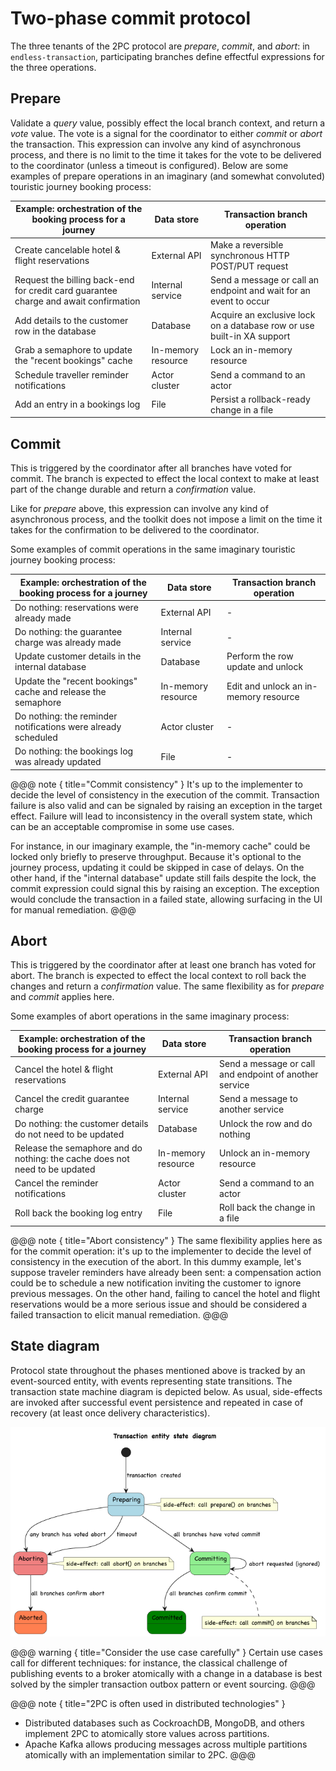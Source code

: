 # Two-phase commit protocol
The three tenants of the 2PC protocol are *prepare*, *commit*, and *abort*: in `endless-transaction`, participating branches define effectful expressions for the three operations.

## Prepare
Validate a *query* value, possibly effect the local branch context, and return a *vote* value. The vote is a signal for the coordinator to either *commit* or *abort* the transaction. This expression can involve any kind of asynchronous process, and there is no limit to the time it takes for the vote to be delivered to the coordinator (unless a timeout is configured).
Below are some examples of prepare operations in an imaginary (and somewhat convoluted) touristic journey booking process:

| Example: orchestration of the booking process for a journey                          | Data store         | Transaction branch operation                                           |
|--------------------------------------------------------------------------------------|--------------------|------------------------------------------------------------------------|
| Create cancelable hotel & flight reservations                                        | External API       | Make a reversible synchronous HTTP POST/PUT request                    |
| Request the billing back-end for credit card guarantee charge and await confirmation | Internal service   | Send a message or call an endpoint and wait for an event to occur      |
| Add details to the customer row in the database                                      | Database           | Acquire an exclusive lock on a database row or use built-in XA support |
| Grab a semaphore to update the "recent bookings" cache                               | In-memory resource | Lock an in-memory resource                                             |
| Schedule traveller reminder notifications                                            | Actor cluster      | Send a command to an actor                                             |
| Add an entry in a bookings log                                                       | File               | Persist a rollback-ready change in a file                              |

## Commit
This is triggered by the coordinator after all branches have voted for commit. The branch is expected to effect the local context to make at least part of the change durable and return a *confirmation* value.

Like for *prepare* above, this expression can involve any kind of asynchronous process, and the toolkit does not impose a limit on the time it takes for the confirmation to be delivered to the coordinator.

Some examples of commit operations in the same imaginary touristic journey booking process:

| Example: orchestration of the booking process for a journey   | Data store         | Transaction branch operation          |
|---------------------------------------------------------------|--------------------|---------------------------------------|
| Do nothing: reservations were already made                    | External API       | -                                     |
| Do nothing: the guarantee charge was already made             | Internal service   | -                                     |
| Update customer details in the internal database              | Database           | Perform the row update and unlock     |
| Update the "recent bookings" cache and release the semaphore  | In-memory resource | Edit and unlock an in-memory resource |
| Do nothing: the reminder notifications were already scheduled | Actor cluster      | -                                     |
| Do nothing: the bookings log was already updated              | File               | -                                     |

@@@ note { title="Commit consistency" }
It's up to the implementer to decide the level of consistency in the execution of the commit. Transaction failure is also valid and can be signaled by raising an exception in the target effect. Failure will lead to inconsistency in the overall system state, which can be an acceptable
compromise in some use cases.

For instance, in our imaginary example, the "in-memory cache" could be locked only briefly to preserve throughput. Because it's optional to the journey process, updating it could be skipped in case of delays. On the other hand, if the "internal database" update still fails despite the lock, the commit expression could signal this by raising an exception. The exception would conclude the transaction in a failed state, allowing surfacing in the UI for manual remediation.
@@@

## Abort

This is triggered by the coordinator after at least one branch has voted for abort. The branch is expected to effect the local context to roll back the changes and return a *confirmation* value. The same flexibility as for *prepare* and *commit* applies here.

Some examples of abort operations in the same imaginary process:

| Example: orchestration of the booking process for a journey                 | Data store         | Transaction branch operation                           |
|-----------------------------------------------------------------------------|--------------------|--------------------------------------------------------|
| Cancel the hotel & flight reservations                                      | External API       | Send a message or call and endpoint of another service |
| Cancel the credit guarantee charge                                          | Internal service   | Send a message to another service                      |
| Do nothing: the customer details do not need to be updated                  | Database           | Unlock the row and do nothing                          |
| Release the semaphore and do nothing: the cache does not need to be updated | In-memory resource | Unlock an in-memory resource                           |
| Cancel the reminder notifications                                           | Actor cluster      | Send a command to an actor                             |
| Roll back the booking log entry                                             | File               | Roll back the change in a file                         |

@@@ note { title="Abort consistency" }
The same flexibility applies here as for the commit operation: it's up to the implementer to decide the level of consistency in the execution of the abort. In this dummy example, let's suppose traveler reminders have already been sent: a compensation action could be to schedule a new notification inviting the customer to ignore previous messages. On the other hand, failing to cancel the hotel and flight reservations would be a more serious issue and should be considered a failed transaction to elicit manual remediation.
@@@

## State diagram

Protocol state throughout the phases mentioned above is tracked by an event-sourced entity, with events representing state transitions. The transaction state machine diagram is depicted below. As usual, side-effects are invoked after successful event persistence and repeated in case of recovery (at least once delivery characteristics).

<img src="diagrams/TransactionEntity.png"/>

@@@ warning { title="Consider the use case carefully" }
Certain use cases call for different techniques: for instance, the classical challenge of publishing events to a broker atomically with a change in a database is best solved by the simpler transaction outbox pattern or event sourcing.
@@@

@@@ note { title="2PC is often used in distributed technologies" }
- Distributed databases such as CockroachDB, MongoDB, and others implement 2PC to atomically store values across partitions.
- Apache Kafka allows producing messages across multiple partitions atomically with an implementation similar to 2PC.
@@@